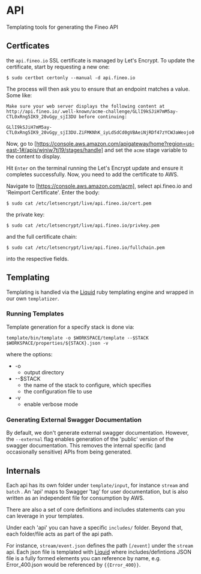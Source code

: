 # API
Templating tools for generating the Fineo API

## Certficates

the `api.fineo.io` SSL certificate is managed by Let's Encrypt. To update the certificate, start by requesting a new one:

```
$ sudo certbot certonly --manual -d api.fineo.io
```

The process will then ask you to ensure that an endpoint matches a value. Some like:

```
Make sure your web server displays the following content at
http://api.fineo.io/.well-known/acme-challenge/GLlI9kSJiH7mM5ay-CTL0xRng5IK9_20vGgy_sjI3DU before continuing:

GLlI9kSJiH7mM5ay-CTL0xRng5IK9_20vGgy_sjI3DU.ZiFMKNhK_iyLdSdCd0gVBAeiNjRDf47zYCWJaWeojo0
```

Now, go to [https://console.aws.amazon.com/apigateway/home?region=us-east-1#/apis/wjniw7tj19/stages/handle] and set the `acme` stage variable to the content to display.

Hit `Enter` on the terminal running the Let's Encrypt update and ensure it completes successfully. Now, you need to add the certificate to AWS.

Navigate to [https://console.aws.amazon.com/acm], select api.fineo.io and 'Reimport Certificate'. Enter the body:

```
$ sudo cat /etc/letsencrypt/live/api.fineo.io/cert.pem
```

the private key:

```
$ sudo cat /etc/letsencrypt/live/api.fineo.io/privkey.pem 
```

and the full certificate chain:

```
$ sudo cat /etc/letsencrypt/live/api.fineo.io/fullchain.pem
```

into the respective fields.

## Templating

Templating is handled via the [Liquid] ruby templating engine 
and wrapped in our own `templatizer`. 

### Running Templates

Template generation for a specify stack is done via:

```
template/bin/template -o $WORKSPACE/template --$STACK $WORKSPACE/properties/${STACK}.json -v
```

where the options:

 * -o
   * output directory 
 * --$STACK
   * the name of the stack to configure, which specifies
   * the configuration file to use
 * -v
   * enable verbose mode

### Generating External Swagger Documentation
 
By default, we don't generate external swagger documentation. However, the ```--external``` 
flag enables generation of the 'public' version of the swagger documentation. This removes the 
internal specific (and occasionally sensitive) APIs from being generated. 

## Internals

Each api has its own folder under ```template/input```, for instance ```stream``` and ```batch```
. An 'api' maps to Swagger 'tag' for user documentation, but is also written as an independent 
file for consumption by AWS.

There are also a set of core definitions and includes statements can you can leverage in your 
templates.

Under each 'api' you can have a specific ```includes/``` folder. Beyond that, each folder/file 
acts as part of the api path.

For instance, ```stream/event.json``` defines the path ```[/event]``` under the ```stream``` api.
 Each json file is templated with [Liquid] where includes/defintions JSON file is a fully formed 
 elements you can reference by name, e.g. Error_400.json would be referenced by ```{{Error_400}}```. 
 

[Liquid]: https://shopify.github.io/liquid/
